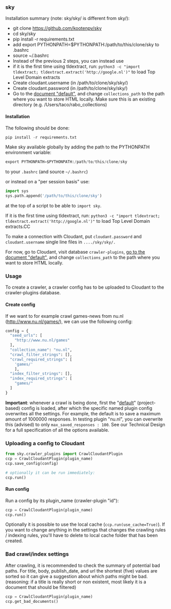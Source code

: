 ### sky

Installation summary (note: sky/sky/ is different from sky/):

- git clone https://github.com/kootenpv/sky
- cd sky/sky
- pip install -r requirements.txt
- add export PYTHONPATH=$PYTHONPATH:/path/to/this/clone/sky to .bashrc
- source ~/.bashrc
- Instead of the previous 2 steps, you can instead use
- if it is the first time using tldextract, run: `python3 -c "import tldextract; tldextract.extract('http://google.nl')"` to load Top Level Domain extracts
- Create cloudant.username (in /path/to/clone/sky/sky/)
- Create cloudant.password (in /path/to/clone/sky/sky/)
- Go to the [document "default"](https://835ea05b-d4b0-4210-a9f7-f838266e65d0-bluemix.cloudant.com/dashboard.html#database/crawler-plugins/default), and change `collections_path` to the path where you want to store HTML locally. Make sure this is an existing directory (e.g. /Users/taco/rabo_collections)

#### Installation

The following should be done:

```python
pip install -r requirements.txt
```

Make sky available globally by adding the path to the PYTHONPATH environment variable:

```python
export PYTHONPATH=$PYTHONPATH:/path/to/this/clone/sky
```

to your `.bashrc` (and source `~/.bashrc`)

or instead on a "per session basis" use:

```python
import sys
sys.path.append('/path/to/this/clone/sky')
```

at the top of a script to be able to `import sky`.

If it is the first time using tldextract, run: `python3 -c "import tldextract; tldextract.extract('http://google.nl')"` to load Top Level Domain extracts.CC

To make a connection with Cloudant, put `cloudant.password` and `cloudant.username` single line files in `..../sky/sky/.` 

For now, go to Cloudant, visit database `crawler-plugins`, [go to the document "default"](https://835ea05b-d4b0-4210-a9f7-f838266e65d0-bluemix.cloudant.com/dashboard.html#database/crawler-plugins/default), and change `collections_path` to the path where you want to store HTML locally.

### Usage

To create a crawler, a crawler config has to be uploaded to Cloudant to the crawler-plugins database. 

#### Create config

If we want to for example crawl games-news from nu.nl (http://www.nu.nl/games/), we can use the following config:

```python
config = {
  "seed_urls": [
    "http://www.nu.nl/games"
  ],
  "collection_name": "nu.nl",
  "crawl_filter_strings": [],
  "crawl_required_strings": [
    'games/'
    ],
  "index_filter_strings": [],
  "index_required_strings": [
    "games/"
  ]
}
```

**Important**: whenever a crawl is being done, first the "[default](https://835ea05b-d4b0-4210-a9f7-f838266e65d0-bluemix.cloudant.com/dashboard.html#database/crawler-plugins/default)" (project-based) config is loaded, after which the specific named plugin config overwrites all the settings. For example, the default is to save a maximum amount of 1000000 responses. In testing plugin "nu.nl", you can overwrite this (advised) to only `max_saved_responses : 100`. See our Technical Design for a full specification of all the options available.

### Uploading a config to Cloudant

```python
from sky.crawler_plugins import CrawlCloudantPlugin
ccp = CrawlCloudantPlugin(plugin_name)
ccp.save_config(config)

# optionally it can be run immediately:
ccp.run()
```

#### Run config

Run a config by its plugin_name (crawler-plugin "id"):

```python
ccp = CrawlCloudantPlugin(plugin_name)
ccp.run()
```

Optionally it is possible to use the local cache (`ccp.run(use_cache=True)`). If you want to change anything in the settings that changes the crawling rules / indexing rules, you'll have to delete to local cache folder that has been created.

### Bad crawl/index settings

After crawling, it is recommended to check the summary of potential bad paths. For title, body, publish_date, and url the shortest (five) values are sorted so it can give a suggestion about which paths might be bad. (reasoning: if a title is really short or non existent, most likely it is a document that should be filtered)

```python
ccp = CrawlCloudantPlugin(plugin_name)
ccp.get_bad_documents()
```